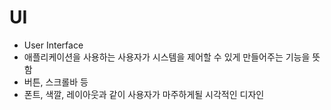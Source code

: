 # UI

- User Interface
- 애플리케이션을 사용하는 사용자가 시스템을 제어할 수 있게 만들어주는 기능을 뜻함
- 버튼, 스크롤바 등
- 폰트, 색깔, 레이아웃과 같이 사용자가 마주하게될 시각적인 디자인
